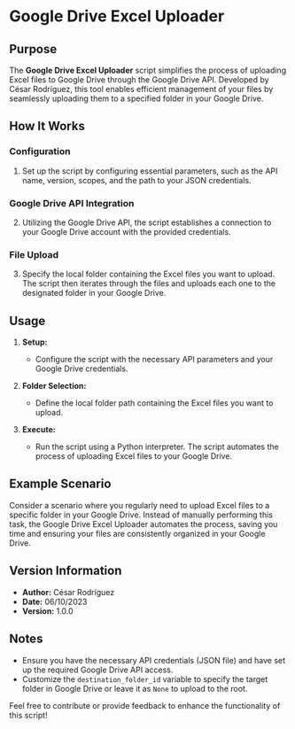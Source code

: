 # Google Drive Excel Uploader

## Purpose

The **Google Drive Excel Uploader** script simplifies the process of uploading Excel files to Google Drive through the Google Drive API. Developed by César Rodríguez, this tool enables efficient management of your files by seamlessly uploading them to a specified folder in your Google Drive.

## How It Works

### Configuration

1. Set up the script by configuring essential parameters, such as the API name, version, scopes, and the path to your JSON credentials.

### Google Drive API Integration

2. Utilizing the Google Drive API, the script establishes a connection to your Google Drive account with the provided credentials.

### File Upload

3. Specify the local folder containing the Excel files you want to upload. The script then iterates through the files and uploads each one to the designated folder in your Google Drive.

## Usage

1. **Setup:**
   - Configure the script with the necessary API parameters and your Google Drive credentials.

2. **Folder Selection:**
   - Define the local folder path containing the Excel files you want to upload.

3. **Execute:**
   - Run the script using a Python interpreter. The script automates the process of uploading Excel files to your Google Drive.

## Example Scenario

Consider a scenario where you regularly need to upload Excel files to a specific folder in your Google Drive. Instead of manually performing this task, the Google Drive Excel Uploader automates the process, saving you time and ensuring your files are consistently organized in your Google Drive.

## Version Information

- **Author:** César Rodríguez
- **Date:** 06/10/2023
- **Version:** 1.0.0

## Notes

- Ensure you have the necessary API credentials (JSON file) and have set up the required Google Drive API access.
- Customize the `destination_folder_id` variable to specify the target folder in Google Drive or leave it as `None` to upload to the root.

Feel free to contribute or provide feedback to enhance the functionality of this script!
